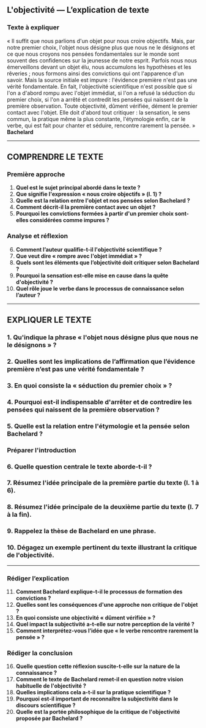 ## L'objectivité — L’explication de texte

### Texte à expliquer
« Il suffit que nous parlions d'un objet pour nous croire objectifs. Mais, par notre premier choix, l'objet nous désigne plus que nous ne le désignons et ce que nous croyons nos pensées fondamentales sur le monde sont souvent des confidences sur la jeunesse de notre esprit. Parfois nous nous émerveillons devant un objet élu, nous accumulons les hypothèses et les rêveries ; nous formons ainsi des convictions qui ont l'apparence d'un savoir. Mais la source initiale est impure : l'évidence première n'est pas une vérité fondamentale. En fait, l'objectivité scientifique n'est possible que si l'on a d'abord rompu avec l'objet immédiat, si l'on a refusé la séduction du premier choix, si l'on a arrêté et contredit les pensées qui naissent de la première observation. Toute objectivité, dûment vérifiée, dément le premier contact avec l'objet. Elle doit d'abord tout critiquer : la sensation, le sens commun, la pratique même la plus constante, l'étymologie enfin, car le verbe, qui est fait pour chanter et séduire, rencontre rarement la pensée. »  
**Bachelard**

---

## COMPRENDRE LE TEXTE

### Première approche

1. **Quel est le sujet principal abordé dans le texte ?**  
2. **Que signifie l'expression « nous croire objectifs » (l. 1) ?**  
3. **Quelle est la relation entre l'objet et nos pensées selon Bachelard ?**  
4. **Comment décrit-il la première contact avec un objet ?**  
5. **Pourquoi les convictions formées à partir d'un premier choix sont-elles considérées comme impures ?**  

### Analyse et réflexion

6. **Comment l’auteur qualifie-t-il l'objectivité scientifique ?**  
7. **Que veut dire « rompre avec l'objet immédiat » ?**  
8. **Quels sont les éléments que l’objectivité doit critiquer selon Bachelard ?**  
9. **Pourquoi la sensation est-elle mise en cause dans la quête d'objectivité ?**  
10. **Quel rôle joue le verbe dans le processus de connaissance selon l’auteur ?**  

---

## EXPLIQUER LE TEXTE

### 1. Qu'indique la phrase « l'objet nous désigne plus que nous ne le désignons » ?  
### 2. Quelles sont les implications de l’affirmation que l’évidence première n’est pas une vérité fondamentale ?  
### 3. En quoi consiste la « séduction du premier choix » ?  
### 4. Pourquoi est-il indispensable d'arrêter et de contredire les pensées qui naissent de la première observation ?  
### 5. Quelle est la relation entre l'étymologie et la pensée selon Bachelard ?  

### Préparer l'introduction

### 6. Quelle question centrale le texte aborde-t-il ?  
### 7. Résumez l'idée principale de la première partie du texte (l. 1 à 6).  
### 8. Résumez l'idée principale de la deuxième partie du texte (l. 7 à la fin).  
### 9. Rappelez la thèse de Bachelard en une phrase.  
### 10. Dégagez un exemple pertinent du texte illustrant la critique de l'objectivité.

---

### Rédiger l’explication

11. **Comment Bachelard explique-t-il le processus de formation des convictions ?**  
12. **Quelles sont les conséquences d'une approche non critique de l'objet ?**  
13. **En quoi consiste une objectivité « dûment vérifiée » ?**  
14. **Quel impact la subjectivité a-t-elle sur notre perception de la vérité ?**  
15. **Comment interprétez-vous l’idée que « le verbe rencontre rarement la pensée » ?**  

### Rédiger la conclusion

16. **Quelle question cette réflexion suscite-t-elle sur la nature de la connaissance ?**  
17. **Comment le texte de Bachelard remet-il en question notre vision habituelle de l'objectivité ?**  
18. **Quelles implications cela a-t-il sur la pratique scientifique ?**  
19. **Pourquoi est-il important de reconnaître la subjectivité dans le discours scientifique ?**  
20. **Quelle est la portée philosophique de la critique de l'objectivité proposée par Bachelard ?**  